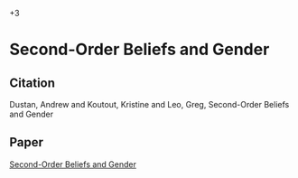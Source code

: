 +3

# Second-Order Beliefs and Gender

## Citation 

Dustan, Andrew and Koutout, Kristine and Leo, Greg, Second-Order Beliefs and Gender

## Paper

[Second-Order Beliefs and Gender](../files/Papers/WP_Second-Order-Beliefs.pdf)


